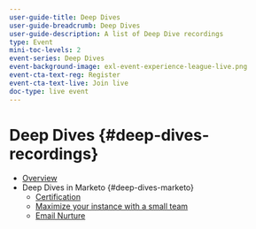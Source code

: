 ```yaml
---
user-guide-title: Deep Dives
user-guide-breadcrumb: Deep Dives
user-guide-description: A list of Deep Dive recordings
type: Event
mini-toc-levels: 2
event-series: Deep Dives
event-background-image: exl-event-experience-league-live.png
event-cta-text-reg: Register
event-cta-text-live: Join live
doc-type: live event
---
```


# Deep Dives {#deep-dives-recordings}

+ [Overview](overview.md)
+ Deep Dives in Marketo {#deep-dives-marketo}
  + [Certification](certification.md)
  + [Maximize your instance with a small team](small-team-instance.md)
  + [Email Nurture](email-nurture.md)